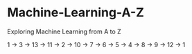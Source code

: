 # Machine-Learning-A-Z
Exploring Machine Learning from A to Z

1 -> 3 -> 13 -> 11 -> 2 -> 10 -> 7 -> 6 -> 5 -> 4 -> 8 -> 9 -> 12 -> 1
